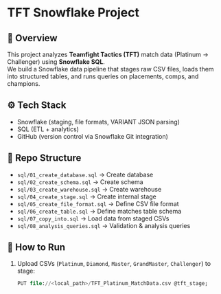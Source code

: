 # TFT Snowflake Project

## 📌 Overview
This project analyzes **Teamfight Tactics (TFT)** match data (Platinum → Challenger) using **Snowflake SQL**.  
We build a Snowflake data pipeline that stages raw CSV files, loads them into structured tables, and runs queries on placements, comps, and champions.

## ⚙️ Tech Stack
- Snowflake (staging, file formats, VARIANT JSON parsing)
- SQL (ETL + analytics)
- GitHub (version control via Snowflake Git integration)

## 📂 Repo Structure
- `sql/01_create_database.sql` → Create database  
- `sql/02_create_schema.sql` → Create schema  
- `sql/03_create_warehouse.sql` → Create warehouse  
- `sql/04_create_stage.sql` → Create internal stage  
- `sql/05_create_file_format.sql` → Define CSV file format  
- `sql/06_create_table.sql` → Define matches table schema  
- `sql/07_copy_into.sql` → Load data from staged CSVs  
- `sql/08_analysis_queries.sql` → Validation & analysis queries  

## 🚀 How to Run
1. Upload CSVs (`Platinum`, `Diamond`, `Master`, `GrandMaster`, `Challenger`) to stage:
   ```sql
   PUT file://<local_path>/TFT_Platinum_MatchData.csv @tft_stage;

